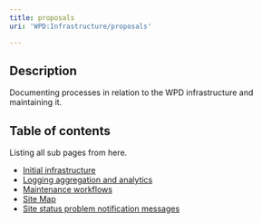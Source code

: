 ```yaml
---
title: proposals
uri: 'WPD:Infrastructure/proposals'

---
```

## Description

Documenting processes in relation to the WPD infrastructure and maintaining it.

## Table of contents

Listing all sub pages from here.

-   [Initial infrastructure](/WPD:Infrastructure/proposals/Initial_infrastructure)
-   [Logging aggregation and analytics](/WPD:Infrastructure/proposals/Logging_aggregation_and_analytics)
-   [Maintenance workflows](/WPD:Infrastructure/proposals/Maintenance_workflows)
-   [Site Map](/WPD:Infrastructure/proposals/Site_Map)
-   [Site status problem notification messages](/WPD:Infrastructure/proposals/Site_status_problem_notification_messages)

